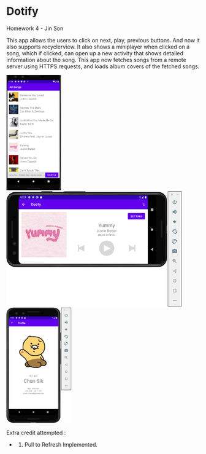 # Dotify

Homework 4 - Jin Son

This app allows the users to click on next, play, previous buttons.
And now it also supports recyclerview. It also shows a miniplayer when clicked on a song, which if clicked, 
can open up a new activity that shows detailed information about the song. 
This app now fetches songs from a remote server using HTTPS requests, and loads album covers of the fetched songs.  

<img src="/hw4_HTTPSongList.png" alt="Screenshot of the app v4" height="300" />
<img src="/songPlayerLandscape.png" alt="Screenshot of the app v3" height="300" />
<img src="/fragmentProfile.png" alt="Screenshot of the app v3" height="300" />

Extra credit attempted : 
- 1. Pull to Refresh Implemented. 
